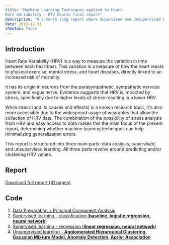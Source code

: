```yaml
---
title: "Machine Learning Techniques applied to Heart
Rate Variability - DTU Course final report"
description: "A 3-month long report where Supervised and Unsupervised Learning techniques were applied to a dataset that has a set of features, including Heart Rate Variability. Data stems from two years of health data from an Apple Watch ⌚️. Includes the final report for the Machine Learning course of Technical University of Denmark (DTU)."
date: 2019-12-31
showtoc: false
---
```


## Introduction

Heart Rate Variability (HRV) is a way to measure the variation in time between each heartbeat. This variation is a measure of how the heart reacts to physical exercise, mental stress, and heart diseases, directly linked to an increased risk of mortality.

It has its origin in neurons from the parasympathetic, sympathetic nervous system, and vagus nerve. Evidence suggests that HRV is impacted by stress, specifically due to higher levels of stress resulting in a lower HRV.

While stress (and its causes and effects) is a known research topic, it's also more accessible due to the widespread usage of wearables that allow the collection of HRV data. The combination of the possibility of stress analysis from HRV and easy access to data makes this the main focus of the present report, determining whether machine learning techniques can help minimalizing generalization errors.

This report is structured into three main parts: data analysis, supervised, and unsupervised learning. All three parts revolve around predicting and/or clustering HRV values.

## Report

[Download full report (41 pages)](https://raw.githubusercontent.com/pmadruga/ml_project/master/dist/report.pdf?token=AA3TGZGN2CDGQNBFJEUW4M3BDZHHW)

## Code

1. [Data Preparation + Principal Component Analysis](https://github.com/pmadruga/ml_project/blob/master/books/data_preparation.ipynb)
2. [Supervised learning - classification (**baseline, logistic regression, neural network**)](https://github.com/pmadruga/ml_project/blob/master/books/Classification.ipynb)
3. [Supervised learning - regression (**linear regression, neural network**)](https://github.com/pmadruga/ml_project/blob/master/books/regression%20-%20part%20A.ipynb)
4. [Unsupervised learning - **Agglomerated Hierarquical Clustering, Gaussian Mixture Model, Anomaly Detection, Aprior Association**](https://github.com/pmadruga/ml_project/blob/master/books/New%20Unsupervised.ipynb)
